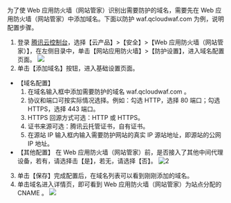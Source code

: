 为了使 Web 应用防火墙（网站管家）识别出需要防护的域名，需要先在 Web 应用防火墙（网站管家）中添加域名。下面以防护  waf.qcloudwaf.com 为例，说明配置步骤。
1. 登录 [腾讯云控制台](https://console.cloud.tencent.com/)，选择【云产品】>【安全】>【Web 应用防火墙（网站管家）】，在左侧目录中，单击【网站应用防火墙】>【防护设置】，进入域名配置页面。
 ![](https://main.qcloudimg.com/raw/6c7816244a09731808cfa692a5eb0f5b.png)
2. 单击【添加域名】按钮，进入基础设置页面。
 - 【域名配置】
     1. 在域名输入框中添加需要防护的域名 waf.qcloudwaf.com 。
     2. 协议和端口可按实际情况选择。例如：勾选 HTTP，选择 80 端口；勾选 HTTPS，选择 443 端口。
     3. HTTPS 回源方式可选：HTTP 或 HTTPS。
     4. 证书来源可选：腾讯云托管证书，自有证书。
     5. 在源站 IP 输入框内输入需要防护网站的真实 IP 源站地址，即源站的公网 IP 地址。
 - 【其他配置】
 在 Web 应用防火墙（网站管家）前，是否接入了其他中间代理设备，若有，请选择击【是】，若无，请选择【否】。
 ![2](https://main.qcloudimg.com/raw/0d8d3675a51c2cfbfd5eb3f7f663158d.png)
 
3. 单击【保存】完成配置后，在域名列表可以看到刚刚添加的域名。
4. 单击域名进入详情页，即可看到 Web 应用防火墙（网站管家）为站点分配的 CNAME 。
![](https://main.qcloudimg.com/raw/6e7910295a5d2d012770dd21d56de3d2.png)


